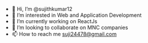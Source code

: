 - 👋 Hi, I’m @sujithkumar12
- 👀 I’m interested in Web and Application Development
- 🌱 I’m currently working on ReactJs
- 💞️ I’m looking to collaborate on MNC companies
- 📫 How to reach me suji24478@gmail.com

<!---
sujithkumar12/sujithkumar12 is a ✨ special ✨ repository because its `README.md` (this file) appears on your GitHub profile.
You can click the Preview link to take a look at your changes.
--->
